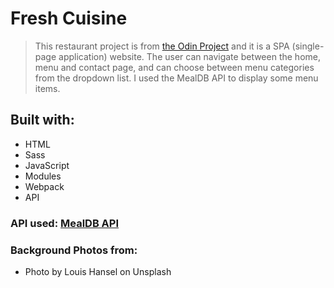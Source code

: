 # Fresh Cuisine
> This restaurant project is from [the Odin Project](https://www.theodinproject.com/) and it is a SPA (single-page application) website. The user can navigate between the home, menu and contact page, and can choose between menu categories from the dropdown list.  I used the MealDB API to display some menu items.

## Built with:
* HTML
* Sass
* JavaScript
* Modules
* Webpack
* API

### API used: [MealDB API](https://www.themealdb.com/api.php)


### Background Photos from:
* Photo by Louis Hansel on Unsplash
